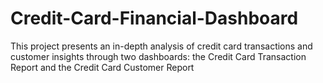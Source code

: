 # Credit-Card-Financial-Dashboard
This project presents an in-depth analysis of credit card transactions and customer insights through two dashboards: the Credit Card Transaction Report and the Credit Card Customer Report
